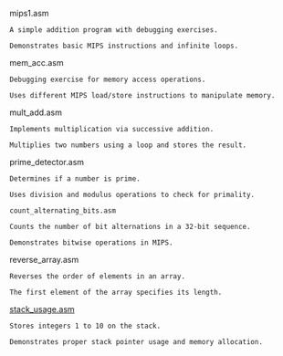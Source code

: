 mips1.asm

    A simple addition program with debugging exercises.
    
    Demonstrates basic MIPS instructions and infinite loops.

mem_acc.asm

    Debugging exercise for memory access operations.
    
    Uses different MIPS load/store instructions to manipulate memory.

mult_add.asm
  
    Implements multiplication via successive addition.
    
    Multiplies two numbers using a loop and stores the result.

prime_detector.asm

    Determines if a number is prime.
    
    Uses division and modulus operations to check for primality.
    
    count_alternating_bits.asm
    
    Counts the number of bit alternations in a 32-bit sequence.
    
    Demonstrates bitwise operations in MIPS.

reverse_array.asm
    
    Reverses the order of elements in an array.
    
    The first element of the array specifies its length.

[stack_usage.asm](MIPS/stack_usage.asm)

    Stores integers 1 to 10 on the stack.
    
    Demonstrates proper stack pointer usage and memory allocation.

